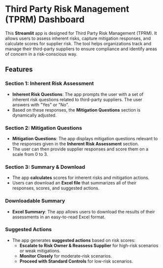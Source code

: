 # Third Party Risk Management (TPRM) Dashboard

This **Streamlit** app is designed for Third Party Risk Management (TPRM). It allows users to assess inherent risks, capture mitigation responses, and calculate scores for supplier risk. The tool helps organizations track and manage their third-party suppliers to ensure compliance and identify areas of concern in a risk-conscious way.

## Features

### Section 1: Inherent Risk Assessment
- **Inherent Risk Questions**: The app prompts the user with a set of inherent risk questions related to third-party suppliers. The user answers with "Yes" or "No".
- Based on these responses, the **Mitigation Questions** section is dynamically adjusted.

### Section 2: Mitigation Questions
- **Mitigation Questions**: The app displays mitigation questions relevant to the responses given in the **Inherent Risk Assessment** section.
- The user can then provide supplier responses and score them on a scale from 0 to 3.

### Section 3: Summary & Download
- The app **calculates** scores for inherent risks and mitigation actions.
- Users can download an **Excel file** that summarizes all of their responses, scores, and suggested actions.

### Downloadable Summary
- **Excel Summary**: The app allows users to download the results of their assessments in an easy-to-read Excel format.

### Suggested Actions
- The app generates **suggested actions** based on risk scores:
  - **Escalate to Risk Owner & Reassess Supplier** for high-risk scenarios or weak mitigations.
  - **Monitor Closely** for moderate-risk scenarios.
  - **Proceed with Standard Controls** for low-risk scenarios.

